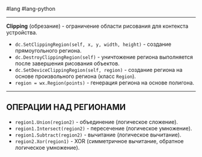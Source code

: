 #lang #lang-python 

---
**Clipping** (обрезание) - ограничение области рисования для контекста устройства.

- `dc.SetClippingRegion(self, x, y, width, height)` - создание прямоугольного региона.
- `dc.DestroyClippingRegion(self)` - уничтожение региона выполняется после завершения рисования объектов.
- `dc.SetDeviceClippingRegion(self, region)` - создание региона на основе произвольного региона (класс `Region`).
- `region = wx.Region(points)` - генерация региона на основе полигона.

---

## ОПЕРАЦИИ НАД РЕГИОНАМИ

- `region1.Union(region2)` - объединение (логическое сложение).
- `region1.Intersect(region2)` - пересечение (логическое умножение).
- `region1.Subtract(region2)` - вычитание (логическое вычитание).
- `region2.Xor(region1)` - XOR (симметричное вычитание, обратное логическое умножение).
